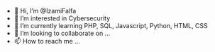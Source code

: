 - 👋 Hi, I’m @IzamiFalfa
- 👀 I’m interested in Cybersecurity
- 🌱 I’m currently learning PHP, SQL, Javascript, Python, HTML, CSS
- 💞️ I’m looking to collaborate on ...
- 📫 How to reach me ...

<!---
IzamiFalfa/IzamiFalfa is a ✨ special ✨ repository because its `README.md` (this file) appears on your GitHub profile.
You can click the Preview link to take a look at your changes.
--->
